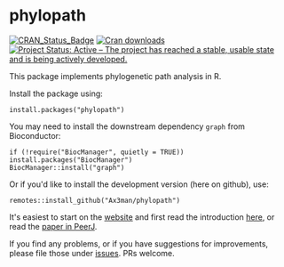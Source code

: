 # phylopath

[![CRAN_Status_Badge](http://www.r-pkg.org/badges/version/phylopath)](https://cran.r-project.org/package=phylopath) [![Cran downloads](http://cranlogs.r-pkg.org/badges/grand-total/phylopath)](http://cran.rstudio.com/web/packages/phylopath/index.html) [![Project Status: Active – The project has reached a stable, usable state and is being actively developed.](http://www.repostatus.org/badges/latest/active.svg)](http://www.repostatus.org/#active)

This package implements phylogenetic path analysis in R.

Install the package using:

```{r}
install.packages("phylopath")
```
You may need to install the downstream dependency `graph` from Bioconductor:

```{r}
if (!require("BiocManager", quietly = TRUE)) install.packages("BiocManager")
BiocManager::install("graph")
```

Or if you'd like to install the development version (here on github), use:

```{r}
remotes::install_github("Ax3man/phylopath")
```

It's easiest to start on the [website](https://ax3man.github.io/phylopath) and first read the introduction [here](https://ax3man.github.io/phylopath/articles/intro_to_phylopath.html), or read the [paper in PeerJ](https://doi.org/10.7717/peerj.4718).

If you find any problems, or if you have suggestions for improvements, please file those under [issues](/issue). PRs welcome.
